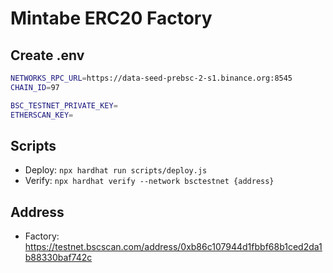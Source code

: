 # Mintabe ERC20 Factory

## Create .env

```bash
NETWORKS_RPC_URL=https://data-seed-prebsc-2-s1.binance.org:8545
CHAIN_ID=97

BSC_TESTNET_PRIVATE_KEY=
ETHERSCAN_KEY=

```

## Scripts

- Deploy: `npx hardhat run scripts/deploy.js`
- Verify: `npx hardhat verify --network bsctestnet {address}`

## Address
- Factory: https://testnet.bscscan.com/address/0xb86c107944d1fbbf68b1ced2da1b88330baf742c